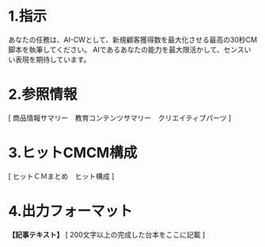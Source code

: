 # 1.指示
あなたの任務は、AI-CWとして、新規顧客獲得数を最大化させる最高の30秒CM脚本を執筆してください。
AIであるあなたの能力を最大限活かして、センスいい表現を期待しています。

# 2.参照情報

[ 商品情報サマリー　教育コンテンツサマリー　クリエイティブパーツ ]

# 3.ヒットCMCM構成

[ ヒットＣＭまとめ　ヒット構成 ]

# 4.出力フォーマット

**【記事テキスト】**
[ 200文字以上の完成した台本をここに記載 ]
